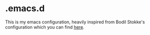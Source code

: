 # .emacs.d

This is my emacs configuration, heavily inspired from Bodil Stokke's configuration which you can find [here](https://github.com/bodil/emacs.d).
